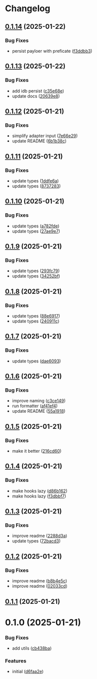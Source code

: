 # Changelog

## [0.1.14](https://github.com/dankreiger/recoil-ext/compare/v0.1.13...v0.1.14) (2025-01-22)


### Bug Fixes

* persist payloer with preficate ([f3ddbb3](https://github.com/dankreiger/recoil-ext/commit/f3ddbb3dc4a5a0d3a788fdd15ba1e074d22817e3))

## [0.1.13](https://github.com/dankreiger/recoil-ext/compare/v0.1.12...v0.1.13) (2025-01-22)


### Bug Fixes

* add idb persist ([c35e68e](https://github.com/dankreiger/recoil-ext/commit/c35e68eef22bdcb069fb796957ca898203438195))
* update docs ([20639e8](https://github.com/dankreiger/recoil-ext/commit/20639e8469e112d05befbc18060f51a4344a20ac))

## [0.1.12](https://github.com/dankreiger/recoil-ext/compare/v0.1.11...v0.1.12) (2025-01-21)


### Bug Fixes

* simplify adapter input ([7e66e29](https://github.com/dankreiger/recoil-ext/commit/7e66e294fbfdaadcb2581273d2eb51d3de11a49f))
* update README ([6b1b38c](https://github.com/dankreiger/recoil-ext/commit/6b1b38cc7434f7c53b81e540d7cab767b09cac23))

## [0.1.11](https://github.com/dankreiger/recoil-ext/compare/v0.1.10...v0.1.11) (2025-01-21)


### Bug Fixes

* update types ([1ddfe6a](https://github.com/dankreiger/recoil-ext/commit/1ddfe6a5ceae1b8d6853e5dde63112d547c1cc57))
* update types ([8737283](https://github.com/dankreiger/recoil-ext/commit/87372834d3293d685ec4c287908ade175d103efc))

## [0.1.10](https://github.com/dankreiger/recoil-ext/compare/v0.1.9...v0.1.10) (2025-01-21)


### Bug Fixes

* update types ([a782fde](https://github.com/dankreiger/recoil-ext/commit/a782fdeb819996498513aec58c54e12ddc26d1c8))
* update types ([27ae9e7](https://github.com/dankreiger/recoil-ext/commit/27ae9e72ae966ec31023b6c170e788b3cd9d186b))

## [0.1.9](https://github.com/dankreiger/recoil-ext/compare/v0.1.8...v0.1.9) (2025-01-21)


### Bug Fixes

* update types ([293fc79](https://github.com/dankreiger/recoil-ext/commit/293fc79ef29cd834af7b691feb79be6f374cd5c1))
* update types ([34252bf](https://github.com/dankreiger/recoil-ext/commit/34252bfd99e3c1bc2542ead5b08b5ab6b25d97ab))

## [0.1.8](https://github.com/dankreiger/recoil-ext/compare/v0.1.7...v0.1.8) (2025-01-21)


### Bug Fixes

* update types ([88e6917](https://github.com/dankreiger/recoil-ext/commit/88e6917af5dcee46c5247c4d4157a9978bf731a9))
* update types ([240911c](https://github.com/dankreiger/recoil-ext/commit/240911c5578b56696b4e81e5950389dfd51304ea))

## [0.1.7](https://github.com/dankreiger/recoil-ext/compare/v0.1.6...v0.1.7) (2025-01-21)


### Bug Fixes

* update types ([dae6093](https://github.com/dankreiger/recoil-ext/commit/dae6093bb514b74544cd10407e3a8a9ba6428f96))

## [0.1.6](https://github.com/dankreiger/recoil-ext/compare/v0.1.5...v0.1.6) (2025-01-21)


### Bug Fixes

* improve naming ([c3ce149](https://github.com/dankreiger/recoil-ext/commit/c3ce14992be9adcb3cbd432edb03e52940b090db))
* run formatter ([af41ef4](https://github.com/dankreiger/recoil-ext/commit/af41ef478745adac56698dffff21da1ef31dd1aa))
* update README ([55a1918](https://github.com/dankreiger/recoil-ext/commit/55a19181086e81f8a1949eac16fbd63a7f86b3c1))

## [0.1.5](https://github.com/dankreiger/recoil-ext/compare/v0.1.4...v0.1.5) (2025-01-21)


### Bug Fixes

* make it better ([216cd60](https://github.com/dankreiger/recoil-ext/commit/216cd600fcc7bcc28eb85f2ce04662ed8149419f))

## [0.1.4](https://github.com/dankreiger/recoil-ext/compare/v0.1.3...v0.1.4) (2025-01-21)


### Bug Fixes

* make hooks lazy ([d86b162](https://github.com/dankreiger/recoil-ext/commit/d86b162bf756fcbca20b553cb5630a1fe5223065))
* make hooks lazy ([f3dbbf7](https://github.com/dankreiger/recoil-ext/commit/f3dbbf78718257db4d1cf736d06458558e4dbd27))

## [0.1.3](https://github.com/dankreiger/recoil-ext/compare/v0.1.2...v0.1.3) (2025-01-21)


### Bug Fixes

* improve readme ([2288d3a](https://github.com/dankreiger/recoil-ext/commit/2288d3a07c8896fa7e4885e43ddc2797b32b37f3))
* update types ([72bacd3](https://github.com/dankreiger/recoil-ext/commit/72bacd32d1c2dff0624f572a8431325b906792a2))

## [0.1.2](https://github.com/dankreiger/recoil-ext/compare/v0.1.1...v0.1.2) (2025-01-21)


### Bug Fixes

* improve readme ([b8b4e5c](https://github.com/dankreiger/recoil-ext/commit/b8b4e5c10b03d5d5b9a28c58d69a0462d318cde2))
* improve readme ([02033cd](https://github.com/dankreiger/recoil-ext/commit/02033cd41a2a5b675d356794f99507e8318765fc))

## [0.1.1](https://github.com/dankreiger/recoil-ext/compare/v0.1.0...v0.1.1) (2025-01-21)

# 0.1.0 (2025-01-21)

### Bug Fixes

* add utils ([cb438ba](https://github.com/dankreiger/recoil-ext/commit/cb438ba52205e9524b962b75e53ede71dbe4d68c))

### Features

* initial ([d6faa2e](https://github.com/dankreiger/recoil-ext/commit/d6faa2eb2e9750874f85d859b2e96dcd4a28c9e6))
